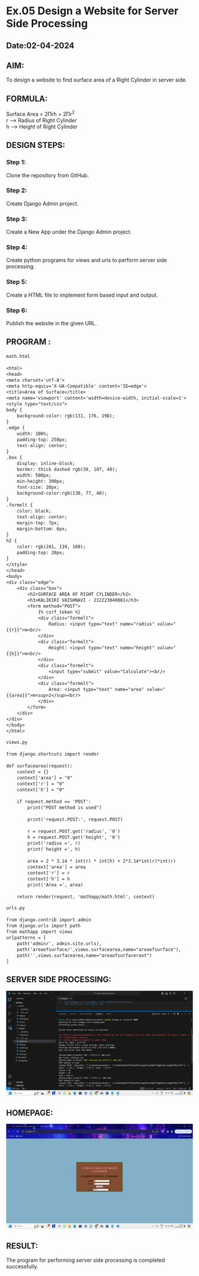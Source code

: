# Ex.05 Design a Website for Server Side Processing
## Date:02-04-2024

## AIM:
To design a website to find surface area of a Right Cylinder in server side.

## FORMULA:
Surface Area = 2Πrh + 2Πr<sup>2</sup>
<br>r --> Radius of Right Cylinder
<br>h --> Height of Right Cylinder

## DESIGN STEPS:

### Step 1:
Clone the repository from GitHub.

### Step 2:
Create Django Admin project.

### Step 3:
Create a New App under the Django Admin project.

### Step 4:
Create python programs for views and urls to perform server side processing.

### Step 5:
Create a HTML file to implement form based input and output.

### Step 6:
Publish the website in the given URL.

## PROGRAM :
```
math.html

<html>
<head>
<meta charset='utf-8'>
<meta http-equiv='X-UA-Compatible' content='IE=edge'>
<title>Area of Surface</title>
<meta name='viewport' content='width=device-width, initial-scale=1'>
<style type="text/css">
body {
    background-color: rgb(131, 176, 198);
}
.edge {
    width: 100%;
    padding-top: 250px;
    text-align: center;
}
.box {
    display: inline-block;
    border: thick dashed rgb(38, 107, 40);
    width: 500px;
    min-height: 300px;
    font-size: 20px;
    background-color:rgb(130, 77, 48);
}
.formelt {
    color: black;
    text-align: center;
    margin-top: 7px;
    margin-bottom: 6px;
}
h2 {
    color: rgb(241, 139, 160);
    padding-top: 20px;
}
</style>
</head>
<body>
<div class="edge">
    <div class="box">
        <h2>SURFACE AREA OF RIGHT CYLINDER</h2>
        <h3>KALIKIRI VAISHNAVI - 212223040081</h3>
        <form method="POST">
            {% csrf_token %}
            <div class="formelt">
                Radius: <input type="text" name="radius" value="{{r}}">m<br/>
            </div>
            <div class="formelt">
                Height: <input type="text" name="height" value="{{h}}">m<br/>
            </div>
            <div class="formelt">
                <input type="submit" value="Calculate"><br/>
            </div>
            <div class="formelt">
                Area: <input type="text" name="area" value="{{area}}">m<sup>2</sup><br/>
            </div>
        </form>
    </div>
</div>
</body>
</html>
```
```
views.py

from django.shortcuts import render

def surfacearea(request):
    context = {}
    context['area'] = "0"
    context['r'] = "0"
    context['h'] = "0"
    
    if request.method == 'POST':
        print("POST method is used")
        
        print('request.POST:', request.POST)
        
        r = request.POST.get('radius', '0') 
        h = request.POST.get('height', '0') 
        print('radius =', r)
        print('height =', h)
        
        area = 2 * 3.14 * int(r) * int(h) + 2*3.14*int(r)*int(r)
        context['area'] = area
        context['r'] = r
        context['h'] = h
        print('Area =', area)
    
    return render(request, 'mathapp/math.html', context)

```
```
urls.py

from django.contrib import admin
from django.urls import path
from mathapp import views
urlpatterns = [
    path('admin/', admin.site.urls),
    path('areaofsurface/',views.surfacearea,name="areaofsurface"),
    path('',views.surfacearea,name="areaofsurfaceroot")
]

```

## SERVER SIDE PROCESSING:
![alt text](<Screenshot (99).png>)

## HOMEPAGE:
![alt text](<Screenshot (100).png>)

## RESULT:
The program for performing server side processing is completed successfully.
